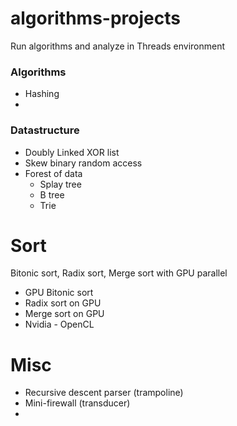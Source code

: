 # algorithms-projects
Run algorithms and analyze in Threads environment 
### Algorithms
+ Hashing 
+ 

### Datastructure 
+ Doubly Linked XOR list 
+ Skew binary random access 
+ Forest of data 
    + Splay tree 
    + B tree 
    + Trie 

# Sort
Bitonic sort, Radix sort, Merge sort with GPU parallel 
+ GPU Bitonic sort  
+ Radix sort on GPU 
+ Merge sort on GPU 
+ Nvidia - OpenCL 


# Misc
+ Recursive descent parser (trampoline)
+ Mini-firewall (transducer)
+ 

